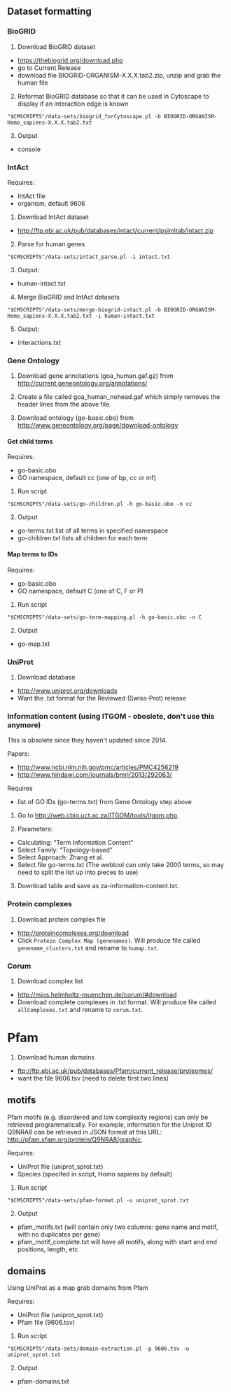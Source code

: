 ## Dataset formatting

### BioGRID

1. Download BioGRID dataset
* https://thebiogrid.org/download.php
* go to Current Release
* download file BIOGRID-ORGANISM-X.X.X.tab2.zip, unzip and grab the human file

2. Reformat BioGRID database so that it can be used in Cytoscape to display if an interaction edge is known
```
"$CMSCRIPTS"/data-sets/biogrid_forCytoscape.pl -b BIOGRID-ORGANISM-Homo_sapiens-X.X.X.tab2.txt
```

3. Output
* console

### IntAct

Requires:
* IntAct file
* organism, default 9606

1. Download IntAct dataset
* http://ftp.ebi.ac.uk/pub/databases/intact/current/psimitab/intact.zip

2. Parse for human genes
```
"$CMSCRIPTS"/data-sets/intact_parse.pl -i intact.txt
```

3. Output:
* human-intact.txt

4. Merge BioGRID and IntAct datasets
```
"$CMSCRIPTS"/data-sets/merge-biogrid-intact.pl -b BIOGRID-ORGANISM-Homo_sapiens-X.X.X.tab2.txt -i human-intact.txt
```

5. Output:
* interactions.txt

### Gene Ontology

1. Download gene annotations (goa_human.gaf.gz) from http://current.geneontology.org/annotations/

2. Create a file called goa_human_nohead.gaf which simply removes the header lines from the above file.

3. Download ontology (go-basic.obo) from http://www.geneontology.org/page/download-ontology

#### Get child terms

Requires:
* go-basic.obo
* GO namespace, default cc (one of bp, cc or mf)

1. Run script
```
"$CMSCRIPTS"/data-sets/go-children.pl -h go-basic.obo -n cc
```

2. Output
* go-terms.txt list of all terms in specified namespace
* go-children.txt lists all children for each term

#### Map terms to IDs

Requires:
* go-basic.obo
* GO namespace, default C (one of C, F or P)

1. Run script
```
"$CMSCRIPTS"/data-sets/go-term-mapping.pl -h go-basic.obo -n C
```

2. Output
* go-map.txt

### UniProt

1. Download database
* http://www.uniprot.org/downloads
* Want the .txt format for the Reviewed (Swiss-Prot) release

### Information content (using ITGOM - oboslete, don't use this anymore)

This is obsolete since they haven't updated since 2014.

Papers:
* http://www.ncbi.nlm.nih.gov/pmc/articles/PMC4256219
* http://www.hindawi.com/journals/bmri/2013/292063/

Requires
* list of GO IDs (go-terms.txt) from Gene Ontology step above

1. Go to http://web.cbio.uct.ac.za/ITGOM/tools/itgom.php.

2. Parameters:
* Calculating: “Term Information Content”
* Select Family: “Topology-based”
* Select Approach: Zhang et al.
* Select file go-terms.txt (The webtool can only take 2000 terms, so may need to split the list up into pieces to use)

3. Download table and save as za-information-content.txt.

### Protein complexes

1. Download protein complex file
* http://proteincomplexes.org/download
* Click `Protein Complex Map (genenames)`. Will produce file called `genename_clusters.txt` and rename to `humap.txt`.

### Corum

1. Download complex list
* http://mips.helmholtz-muenchen.de/corum/#download
* Download complete complexes in .txt format. Will produce file called `allComplexes.txt` and rename to `corum.txt`.

# Pfam

1. Download human domains
* ftp://ftp.ebi.ac.uk/pub/databases/Pfam/current_release/proteomes/
* want the file 9606.tsv (need to delete first two lines)

## motifs

Pfam motifs (e.g. disordered and low complexity regions) can only be retrieved programmatically. For example, information for the Uniprot ID Q9NRA8 can be retrieved in JSON format at this URL: http://pfam.xfam.org/protein/Q9NRA8/graphic.

Requires:
* UniProt file (uniprot_sprot.txt)
* Species (specifed in script, Homo sapiens by default)

1. Run script
```
"$CMSCRIPTS"/data-sets/pfam-format.pl -u uniprot_sprot.txt
```

2. Output
* pfam_motifs.txt (will contain only two columns: gene name and motif, with no duplicates per gene)
* pfam_motif_complete.txt will have all motifs, along with start and end positions, length, etc

## domains

Using UniProt as a map grab domains from Pfam

Requires:
* UniProt file (uniprot_sprot.txt)
* Pfam file (9606.tsv)

1. Run script
```
"$CMSCRIPTS"/data-sets/domain-extraction.pl -p 9606.tsv -u uniprot_sprot.txt
```

2. Output
* pfam-domains.txt
